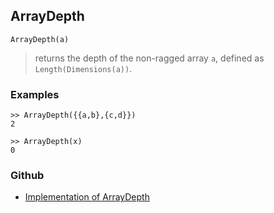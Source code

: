 ## ArrayDepth
   
```
ArrayDepth(a)
```

> returns the depth of the non-ragged array `a`, defined as `Length(Dimensions(a))`.    
 
### Examples

```
>> ArrayDepth({{a,b},{c,d}})   
2    

>> ArrayDepth(x)
0    
```

### Github

* [Implementation of ArrayDepth](https://github.com/axkr/symja_android_library/blob/master/symja_android_library/matheclipse-core/src/main/java/org/matheclipse/core/builtin/LinearAlgebra.java#L568) 
